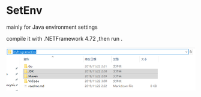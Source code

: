 # SetEnv
mainly for Java environment settings

compile it with .NETFramework 4.72 ,then run .

![Put JDK and Maven folder like this ](https://github.com/yshch2008/SetEnv/blob/master/%40K1S30RJN0UB~5JQ%24Y9BV%24J.png)
